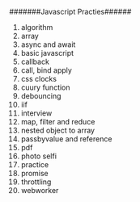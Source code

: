 #######Javascript Practies######
1. algorithm
2. array
3. async and await
4. basic javascript
5. callback
6. call, bind apply
7. css clocks
8. cuury function
9. debouncing 
10. iif
11. interview
12. map, filter and reduce
13. nested object to array
14. passbyvalue and reference
15. pdf
16. photo selfi
17. practice
18. promise
19. throttling
20. webworker

